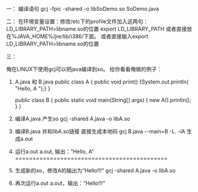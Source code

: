 
一：
编译语句
gcj -fpic -shared -o libSoDemo.so SoDemo.java


二：
在环境变量设置：修改/etc下的profile文件加入这两句： 
LD_LIBRARY_PATH=libname.so的位置 
export LD_LIBRARY_PATH 
或者直接放在%JAVA_HOME%/jre/lib/i386/下面。 
或者直接输入export LD_LIBRARY_PATH=libname.so的位置 

三：

俺在LINUX下使用gcj可以把java编译到so。 
给你看看俺做的例子： 
1.   A.java   和   B.java 
      public   class   A   { 
              public   void   print()   {System.out.println( "Hello,   A ");} 
      }

      public   class   B   { 
              public   static   void   main(String[]   args)   { 
                      new   A().println(); 
              } 
      } 

2.   编译A.java   产生so 
      gcj   -shared   A.java   -o   libA.so 

3.   编译B.java   并和libA.so链接   直接生成本地码 
      gcj   B.java   --main=B   -L.   -lA 
      生成a.out 

4.   运行a.out 
      a.out,   输出：“Hello,   A” 
============================================ 

5.   生成新的so，修改A的输出为“Hello!!!” 
      gcj   -shared   A.java   -o   libA.so 

6.   再次运行a.out 
      a.out，输出：“Hello!!!”
